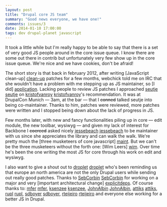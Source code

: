 ```yaml
---
layout: post
title: "Drupal core JS team"
summary: "Good news everyone, we have one!"
comments: issues/3
date: 2014-01-10 17:00:00
tags: dev drupal-planet javascript
---
```



It took a little while but I'm really happy to be able to say that there is a
set of very good JS people around in the core issue queue. I know there are
some out there in contrib but unfortunately very few show up in the core
issue queue. We're nice and we have cookies, don't be afraid!

The short story is that back in february 2012, after writing [JavaScript
clean-up] [clean-up] patches for a few months, webchick told me on IRC that
she wouldn't have a problem with me stepping up as JS maintainer,
so [I did] [application]. Lacking people to review JS patches I approached
[seutje] [seutje] on [kristofvanroy] [kristofvanroy]'s recommendation. It
was at DrupalCon Munich — 3am,  at the bar — that I <del>conned</del> talked
seutje into being co-maintainer. Thanks to him, patches were reviewed,
more patches were written and I stopped being down about the lack of progress
 in JS.

Few months later, with new and fancy functionalities piling up in core — edit
module, the new toolbar, wysiwyg — and given my lack of interest for Backbone I
<del>coerced</del> asked nicely [jessebeach] [jessebeach] to be maintainer
with us since she appreciates the library and can walk the walk. We're pretty
much the [three musketeers of core javascript] [maint]. But we can't be the
three musketeers without the forth one: [Wim Leers] [wim]. Over time he's
been the one writing the most JS for core through his work on edit and wysiwyg.

I also want to give a shout out to [droplet] [droplet] who's been reminding us
that europe an north america are not the only Drupal users while sending out
really good patches. Thanks to [SebCorbin] [SebCorbin] for working on a major
and very [important architectural change] [explicitdeps]. Of course thanks
to: [mfer] [mfer], [ksenzee] [ksenzee], [JohnAlbin] [JohnAlbin],
[attiks] [attiks], [rupl] [rupl], [sdboyer] [sdboyer],
[rteijeiro] [rteijeiro] and everyone else working for a better JS in Drupal.


[clean-up]: https://drupal.org/project/issues/search/drupal?issue_tags=JavaScript+clean-up
[application]: https://drupal.org/node/1447040
[seutje]: https://drupal.org/user/264148
[kristofvanroy]: https://drupal.org/user/382101
[jessebeach]: https://drupal.org/user/748566
[droplet]: https://drupal.org/user/591932
[wim]: https://drupal.org/user/99777
[SebCorbin]: https://drupal.org/user/412171
[explicitdeps]: https://drupal.org/node/1764252
[rupl]: https://drupal.org/user/411999
[JohnAlbin]: https://drupal.org/user/32095
[mfer]: https://drupal.org/user/25701
[ksenzee]: https://drupal.org/user/139855
[attiks]: https://drupal.org/user/105002
[sdboyer]: https://drupal.org/user/146719
[rteijeiro]: https://drupal.org/user/780508
[maint]: http://drupalcode.org/project/drupal.git/blob/refs/heads/8.x:/core/MAINTAINERS.txt#l116
